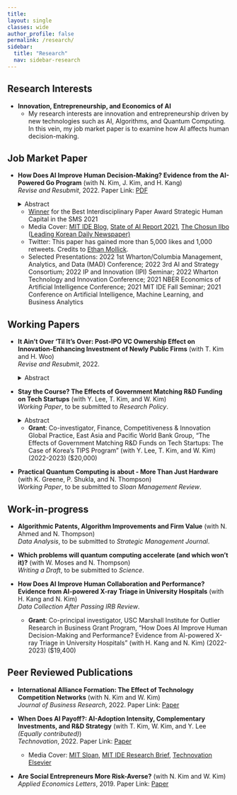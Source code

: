 ```yaml
---
title: 
layout: single
classes: wide
author_profile: false
permalink: /research/
sidebar:
  title: "Research"
  nav: sidebar-research
---
```


## Research Interests
+ **Innovation, Entrepreneurship, and Economics of AI**  
  + My research interests are innovation and entrepreneurship driven by new technologies such as AI, Algorithms, and Quantum Computing. In this vein, my job market paper is to examine how AI affects human decision-making.


## Job Market Paper
+ **How Does AI Improve Human Decision-Making? Evidence from the AI-Powered Go Program** (with N. Kim, J. Kim, and H. Kang)  
*Revise and Resubmit*, 2022. 
Paper Link:
<a href="/assets/papers/JMP_GO.pdf">PDF</a>
  <details>
  <summary>Abstract</summary>
    <blockquote>Firms increasingly utilize AI to assist or replace human tasks. However, AI can also train humans and make them better. We study how the AI’s instructional role improves human decision-making in the professional Go games where an AI-powered Go program (APG) unexpectedly surpassed the best human player, surpassing the best human knowledge and skill accumulated over thousands of years. To isolate the learning-from-AI effect, we compare the quality of human moves to that of AI’s superior solutions, before and after the initial public release of an APG. Our analysis of 750,990 moves in 25,033 games suggests that APG’s training significantly improved the players’ move quality—reducing the number of errors and the magnitude of the most critical mistake. The improvement is most prominent in the early stage of a game when uncertainty is higher. Further, younger players benefit more than older players, suggesting generational inequality in learning from AI.</blockquote>
  </details>
  
  + <a href="https://www.strategicmanagement.net/ig-strategic-human-capital/past-awards">Winner</a> for the Best Interdisciplinary Paper Award Strategic Human Capital in the SMS 2021
  + Media Cover: <a href="https://medium.com/mit-initiative-on-the-digital-economy/how-ai-can-improve-human-decision-making-f70964659aae">MIT IDE Blog</a>, <a href="https://docs.google.com/presentation/d/1bwJDRC777rAf00Drthi9yT2c9b0MabWO5ZlksfvFzx8/edit#slide=id.gedaf89a37f_1_0">State of AI Report 2021</a>, <a href="https://www.chosun.com/sports/sports_general/2021/10/26/7TN3Y4MZCZCVNAQSCDRAXT7SJI/">The Chosun Ilbo</a> (<a href="https://en.wikipedia.org/wiki/The_Chosun_Ilbo">Leading Korean Daily Newspaper)</a>
  + Twitter: This paper has gained more than 5,000 likes and 1,000 retweets. Credits to <a href="https://twitter.com/emollick/status/1508651631151362050">Ethan Mollick</a>.
  + Selected Presentations: 2022 1st Wharton/Columbia Management, Analytics, and Data (MAD) Conference; 2022 3rd AI and Strategy Consortium; 2022 IP and Innovation (IPI) Seminar; 2022 Wharton Technology and Innovation Conference; 2021 NBER Economics of Artificial Intelligence Conference; 2021 MIT IDE Fall Seminar; 2021 Conference on Artificial Intelligence, Machine Learning, and Business Analytics


## Working Papers  

+ **It Ain’t Over ‘Til It’s Over: Post-IPO VC Ownership Effect on Innovation-Enhancing Investment of Newly Public Firms** (with T. Kim and H. Woo)  
*Revise and Resubmit*, 2022.
  <details>
  <summary>Abstract</summary>
    <blockquote>Although the existing literature has discussed the effects of VC firms on investee ventures before and at the time of an IPO, less is known about how they influence the strategic decisions of newly public firms after the IPO. Conventional wisdom is that VC investors exit from a venture investment through an IPO. However, we find that VC investors hold a significant amount of shares for years after an IPO. This study examines how VC investors affect a firm after an IPO. Building on the literature on governance through ownership, we argue that post-IPO VC shareholders encourage innovation-enhancing investments of newly public firms and that post-IPO VC ownership positively affects the market value of newly public firms. Our underlying logic is that outcomes created by innovation-enhancing investments of newly public firms can be beneficial to not only themselves but also VC shareholders for VC reputation, network externality, and knowledge acquisition. Consistent with our arguments, our empirical study shows that post-IPO VC ownership is positively related to R&D intensity, CAPEX investment, and Tobin’s Q of newly public firms and that these relationships are amplified when a lead VC is located close to the firm, when a VC investor sits on the board, and when investees are in technology-intensive industries. This study expands the scope of the VC effect on investee ventures beyond an IPO.</blockquote>
  </details>  

+ **Stay the Course? The Effects of Government Matching R&D Funding on Tech Startups** (with Y. Lee, T. Kim, and W. Kim)  
*Working Paper*, to be submitted to *Research Policy*.
  <details>
  <summary>Abstract</summary>
    <blockquote>Governments have provided significant R&D funding for startups that are significant sources of innovation. The literature that examines the efficacy of R&D funding programs has found mixed results, likely due to program design and implementation issues. In this paper, we examine a special matching R&D subsidy program for startups in which the government provides a substantial amount of matching R&D funds to the awardees of private VCs. Using both secrecy and hand-collected data, we examine the effects of a government matching R&D subsidy to startups’ subsequent investment and innovation. With a regression discontinuity, we find that startups funded by TIPS obtain more patents and subsequent investments than startups not supported by the program. It implies the effectiveness of this program can be increased by imposing the recipient selection system to the private sector. Our study also reveals that TIPS awardees tend to maintain their overall business model while adjusting their strategies in terms of technology development, new technology adoption, and HRM practices.</blockquote>
  </details>  

  + **Grant**: Co-investigator, Finance, Competitiveness & Innovation Global Practice, East Asia and Pacific World Bank Group, “The Effects of Government Matching R&D Funds on Tech Startups: The Case of Korea’s TIPS Program” (with Y. Lee, T. Kim, and W. Kim) (2022-2023) ($20,000)

+ **Practical Quantum Computing is about - More Than Just Hardware** (with K. Greene, P. Shukla, and N. Thompson)  
*Working Paper*, to be submitted to *Sloan Management Review*.  


## Work-in-progress

+ **Algorithmic Patents, Algorithm Improvements and Firm Value** (with N. Ahmed and N. Thompson)   
*Data Analysis*, to be submitted to *Strategic Management Journal*. 

+ **Which problems will quantum computing accelerate (and which won’t it)?** (with W. Moses and N. Thompson)  
*Writing a Draft*, to be submitted to *Science*.

+ **How Does AI Improve Human Collaboration and Performance? Evidence from AI-powered X-ray Triage in University Hospitals** (with H. Kang and N. Kim)   
*Data Collection After Passing IRB Review*.
  + **Grant**: Co-principal investigator, USC Marshall Institute for Outlier Research in Business Grant Program, “How Does AI Improve Human Decision-Making and Performance? Evidence from AI-powered X-ray Triage in University Hospitals” (with H. Kang and N. Kim) (2022-2023) ($19,400)

## Peer Reviewed Publications
+ **International Alliance Formation: The Effect of Technology Competition Networks** (with N. Kim and W. Kim)   
*Journal of Business Research*, 2022.
Paper Link:
<span style="float:center"><a href="https://www.sciencedirect.com/science/article/abs/pii/S0148296322001230">Paper</a>

+ **When Does AI Payoff?: AI-Adoption Intensity, Complementary Investments, and R&D Strategy** (with T. Kim, W. Kim, and Y. Lee *(Equally contributed)*)  
*Technovation*, 2022.
Paper Link:
<span style="float:center"><a href="https://www.sciencedirect.com/science/article/pii/S0166497222001377?dgcid=coauthor">Paper</a>
  + Media Cover: <a href="https://mitsloan.mit.edu/ideas-made-to-matter/artificial-intelligence-pays-when-businesses-go-all?utm_source=mitsloantwitter&utm_medium=social&utm_campaign=aipayoff">MIT Sloan</a>, <a href="https://ide.mit.edu/wp-content/uploads/2022/11/WHEN-DOES-AI-PAY-OFF__11-25-22.pdf?x96981">MIT IDE Research Brief</a>, <a href="https://www.linkedin.com/feed/update/urn:li:activity:7033473147995590656/">Technovation Elsevier</a>
  
+ **Are Social Entrepreneurs More Risk-Averse?** (with N. Kim and W. Kim)  
*Applied Economics Letters*, 2019.
Paper Link:
<span style="float:center"><a href="https://www.tandfonline.com/doi/full/10.1080/13504851.2018.1524122">Paper</a>
